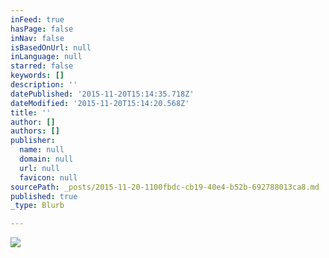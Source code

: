 ```yaml
---
inFeed: true
hasPage: false
inNav: false
isBasedOnUrl: null
inLanguage: null
starred: false
keywords: []
description: ''
datePublished: '2015-11-20T15:14:35.718Z'
dateModified: '2015-11-20T15:14:20.568Z'
title: ''
author: []
authors: []
publisher:
  name: null
  domain: null
  url: null
  favicon: null
sourcePath: _posts/2015-11-20-1100fbdc-cb19-40e4-b52b-692788013ca8.md
published: true
_type: Blurb

---
```

![](https://the-grid-user-content.s3-us-west-2.amazonaws.com/19d45d6c-db32-4949-b120-aa1832e9cf93.jpg)